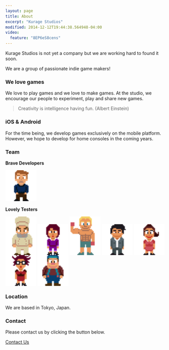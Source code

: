```yaml
---
layout: page
title: About
excerpt: "Kurage Studios"
modified: 2014-12-12T19:44:38.564948-04:00
video:
  feature: "8EP6eS8cens"
---
```


Kurage Studios is not yet a company but we are working hard to found it soon.

We are a group of passionate indie game makers!

### We love games

We love to play games and we love to make games.
At the studio, we encourage our people to experiment, play and share new games.

> Creativity is intelligence having fun. (Albert Einstein)

### iOS & Android

For the time being, we develop games exclusively on the mobile platform. However, we hope to develop for home consoles in the coming years.

### Team

__Brave Developers__

<img src="/images/team/aurelien.png" class="pixelated" width="96" />

__Lovely Testers__

<div>
  <img src="/images/team/ben.png" class="pixelated" width="96" style="vertical-align: bottom" />
  <img src="/images/team/eri.png" class="pixelated" width="96" style="vertical-align: bottom" />
  <img src="/images/team/flo.png" class="pixelated" width="96" style="vertical-align: bottom" />
  <img src="/images/team/max.png" class="pixelated" width="96" style="vertical-align: bottom" />
  <img src="/images/team/mika.png" class="pixelated" width="96" style="vertical-align: bottom" />
  <img src="/images/team/nicole.png" class="pixelated" width="96" style="vertical-align: bottom" />
  <img src="/images/team/paul.png" class="pixelated" width="96" style="vertical-align: bottom" />
</div>

### Location

We are based in Tokyo, Japan.

### Contact

Please contact us by clicking the button below.

<a href="mailto:kurage.studios@gmail.com" class="btn">Contact Us</a>